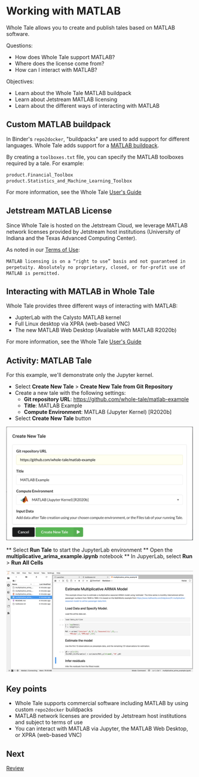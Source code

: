 # Working with MATLAB

Whole Tale allows you to create and publish tales based on MATLAB software.

Questions:
* How does Whole Tale support MATLAB?
* Where does the license come from?
* How can I interact with MATLAB?

Objectives:
* Learn about the Whole Tale MATLAB buildpack
* Learn about Jetstream MATLAB licensing
* Learn about the different ways of interacting with MATLAB


## Custom MATLAB buildpack

In Binder's `repo2docker`, "buildpacks" are used to add support for different languages.
Whole Tale adds support for a [MATLAB buildpack](https://wholetale.readthedocs.io/en/stable/users_guide/customizing.html?#matlab).

By creating a `toolboxes.txt` file, you can specify the MATLAB toolboxes required by a tale. For example:
```
product.Financial_Toolbox
product.Statistics_and_Machine_Learning_Toolbox
```

For more information, see the Whole Tale [User's Guide](https://wholetale.readthedocs.io/en/stable/users_guide/environments/matlab.html)

## Jetstream MATLAB License

Since Whole Tale is hosted on the Jetstream Cloud, we leverage MATLAB network licenses provided by Jetstream host institutions (University of Indiana and the Texas Advanced Computing Center).

As noted in our [Terms of Use](https://wholetale.readthedocs.io/en/stable/tos/index.html):

```
MATLAB licensing is on a “right to use” basis and not guaranteed in perpetuity. Absolutely no proprietary, closed, or for-profit use of MATLAB is permitted.
```

## Interacting with MATLAB in Whole Tale

Whole Tale provides three different ways of interacting with MATLAB:
* JupterLab with the Calysto MATLAB kernel
* Full Linux desktop via XPRA (web-based VNC)
* The new MATLAB Web Desktop (Available with MATLAB R2020b)

For more information, see the Whole Tale [User's Guide](https://wholetale.readthedocs.io/en/stable/users_guide/environments/matlab.html)

## Activity:  MATLAB Tale
For this example, we'll demonstrate only the Jupyter kernel.

* Select **Create New Tale** > **Create New Tale from Git Repository**
* Create a new tale with the following settings:
  * **Git repository URL**: https://github.com/whole-tale/matlab-example
  * **Title**: MATLAB Example
  * **Compute Environment**: MATLAB (Jupyter Kernel) [R2020b]
* Select **Create New Tale** button

<img src="images/matlab/create-tale.png" width=500>

** Select **Run Tale** to start the JupyterLab environment
** Open the **multiplicative_arima_example.ipynb** notebook
** In JupyerLab, select **Run** > **Run All Cells**

<img src="images/matlab/jupyter-matlab.png" width=500>


## Key points
* Whole Tale supports commercial software including MATLAB by using custom `repo2docker` buildpacks
* MATLAB network licenses are provided by Jetstream host institutions and subject to terms of use
* You can interact with MATLAB via Jupyter, the MATLAB Web Desktop, or XPRA (web-based VNC)


## Next

[Review](7-review.md)
